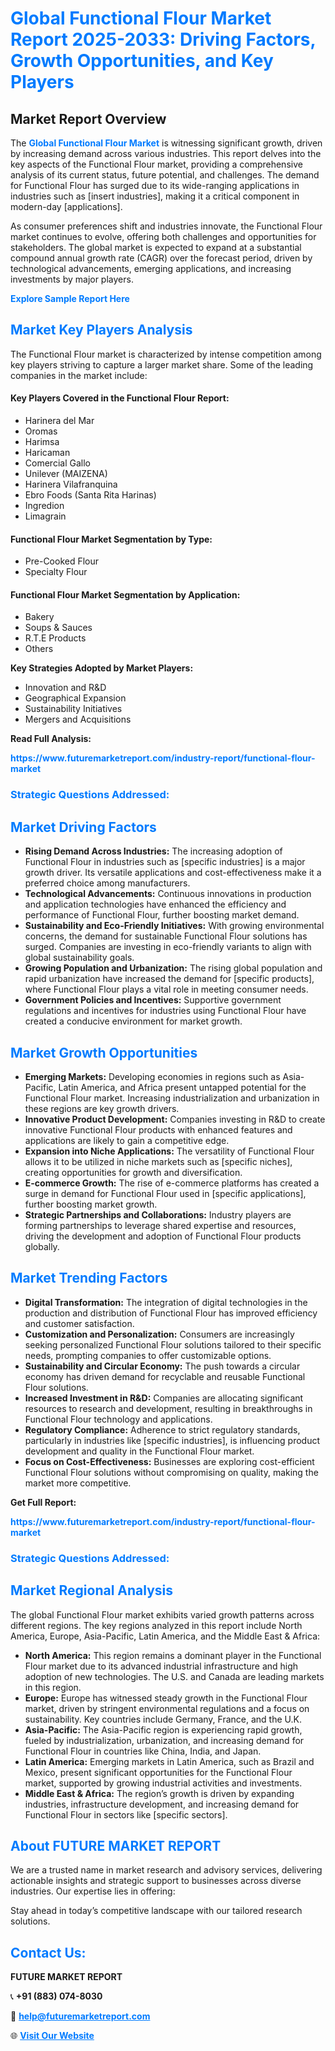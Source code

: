 <h1 style="color: #007BFF;">Global Functional Flour Market Report 2025-2033: Driving Factors, Growth Opportunities, and Key Players</h1>

<section id="overview">
<h2>Market Report Overview</h2>
<p>The <a href="https://www.futuremarketreport.com/industry-report/functional-flour-market" style="color: #007BFF; text-decoration: none;"><strong>Global Functional Flour Market</strong></a> is witnessing significant growth, driven by increasing demand across various industries. This report delves into the key aspects of the Functional Flour market, providing a comprehensive analysis of its current status, future potential, and challenges. The demand for Functional Flour has surged due to its wide-ranging applications in industries such as [insert industries], making it a critical component in modern-day [applications].</p>
<p>As consumer preferences shift and industries innovate, the Functional Flour market continues to evolve, offering both challenges and opportunities for stakeholders. The global market is expected to expand at a substantial compound annual growth rate (CAGR) over the forecast period, driven by technological advancements, emerging applications, and increasing investments by major players.</p>
</section>

<section id="overview">
<p><a href="https://www.futuremarketreport.com/request-sample/reportId=59020" style="color: #007BFF; text-decoration: none;"><strong>Explore Sample Report Here</strong></a></p>
</section>

<section id="key-players">
<h2 style="color: #007BFF;">Market Key Players Analysis</h2>
<p>The Functional Flour market is characterized by intense competition among key players striving to capture a larger market share. Some of the leading companies in the market include:</p>
<h4>Key Players Covered in the Functional Flour Report:</h4>
<ul><li>Harinera del Mar</li><li>Oromas</li><li>Harimsa</li><li>Haricaman</li><li>Comercial Gallo</li><li>Unilever (MAIZENA)</li><li>Harinera Vilafranquina</li><li>Ebro Foods (Santa Rita Harinas)</li><li>Ingredion</li><li>Limagrain</li></ul>
<h4>Functional Flour Market Segmentation by Type:</h4>
<ul><li>Pre-Cooked Flour</li><li>Specialty Flour</li></ul>

<h4>Functional Flour Market Segmentation by Application:</h4>
<ul><li>Bakery</li><li>Soups &amp; Sauces</li><li>R.T.E Products</li><li>Others</li></ul>
<p><strong>Key Strategies Adopted by Market Players:</strong></p>
<ul>
<li>Innovation and R&D</li>
<li>Geographical Expansion</li>
<li>Sustainability Initiatives</li>
<li>Mergers and Acquisitions</li>
</ul>
</section>

<section>
<p><strong>Read Full Analysis: </strong></p><a href="https://www.futuremarketreport.com/industry-report/functional-flour-market" style="color: #007BFF; text-decoration: none;"><strong>https://www.futuremarketreport.com/industry-report/functional-flour-market</strong></a>
<h3 style="color: #007BFF;">Strategic Questions Addressed:</h3>
</section>

<section id="driving-factors">
<h2 style="color: #007BFF;">Market Driving Factors</h2>
<ul>
<li><strong>Rising Demand Across Industries:</strong> The increasing adoption of Functional Flour in industries such as [specific industries] is a major growth driver. Its versatile applications and cost-effectiveness make it a preferred choice among manufacturers.</li>
<li><strong>Technological Advancements:</strong> Continuous innovations in production and application technologies have enhanced the efficiency and performance of Functional Flour, further boosting market demand.</li>
<li><strong>Sustainability and Eco-Friendly Initiatives:</strong> With growing environmental concerns, the demand for sustainable Functional Flour solutions has surged. Companies are investing in eco-friendly variants to align with global sustainability goals.</li>
<li><strong>Growing Population and Urbanization:</strong> The rising global population and rapid urbanization have increased the demand for [specific products], where Functional Flour plays a vital role in meeting consumer needs.</li>
<li><strong>Government Policies and Incentives:</strong> Supportive government regulations and incentives for industries using Functional Flour have created a conducive environment for market growth.</li>
</ul>
</section>

<section id="growth-opportunities">
<h2 style="color: #007BFF;">Market Growth Opportunities</h2>
<ul>
<li><strong>Emerging Markets:</strong> Developing economies in regions such as Asia-Pacific, Latin America, and Africa present untapped potential for the Functional Flour market. Increasing industrialization and urbanization in these regions are key growth drivers.</li>
<li><strong>Innovative Product Development:</strong> Companies investing in R&D to create innovative Functional Flour products with enhanced features and applications are likely to gain a competitive edge.</li>
<li><strong>Expansion into Niche Applications:</strong> The versatility of Functional Flour allows it to be utilized in niche markets such as [specific niches], creating opportunities for growth and diversification.</li>
<li><strong>E-commerce Growth:</strong> The rise of e-commerce platforms has created a surge in demand for Functional Flour used in [specific applications], further boosting market growth.</li>
<li><strong>Strategic Partnerships and Collaborations:</strong> Industry players are forming partnerships to leverage shared expertise and resources, driving the development and adoption of Functional Flour products globally.</li>
</ul>
</section>

<section id="trending-factors">
<h2 style="color: #007BFF;">Market Trending Factors</h2>
<ul>
<li><strong>Digital Transformation:</strong> The integration of digital technologies in the production and distribution of Functional Flour has improved efficiency and customer satisfaction.</li>
<li><strong>Customization and Personalization:</strong> Consumers are increasingly seeking personalized Functional Flour solutions tailored to their specific needs, prompting companies to offer customizable options.</li>
<li><strong>Sustainability and Circular Economy:</strong> The push towards a circular economy has driven demand for recyclable and reusable Functional Flour solutions.</li>
<li><strong>Increased Investment in R&D:</strong> Companies are allocating significant resources to research and development, resulting in breakthroughs in Functional Flour technology and applications.</li>
<li><strong>Regulatory Compliance:</strong> Adherence to strict regulatory standards, particularly in industries like [specific industries], is influencing product development and quality in the Functional Flour market.</li>
<li><strong>Focus on Cost-Effectiveness:</strong> Businesses are exploring cost-efficient Functional Flour solutions without compromising on quality, making the market more competitive.</li>
</ul>
</section>

<section>
<p><strong>Get Full Report: </strong></p><a href="https://www.futuremarketreport.com/industry-report/functional-flour-market" style="color: #007BFF; text-decoration: none;"><strong>https://www.futuremarketreport.com/industry-report/functional-flour-market</strong></a>
<h3 style="color: #007BFF;">Strategic Questions Addressed:</h3>
</section>


<section id="regional-analysis">
<h2 style="color: #007BFF;">Market Regional Analysis</h2>
<p>The global Functional Flour market exhibits varied growth patterns across different regions. The key regions analyzed in this report include North America, Europe, Asia-Pacific, Latin America, and the Middle East & Africa:</p>
<ul>
<li><strong>North America:</strong> This region remains a dominant player in the Functional Flour market due to its advanced industrial infrastructure and high adoption of new technologies. The U.S. and Canada are leading markets in this region.</li>
<li><strong>Europe:</strong> Europe has witnessed steady growth in the Functional Flour market, driven by stringent environmental regulations and a focus on sustainability. Key countries include Germany, France, and the U.K.</li>
<li><strong>Asia-Pacific:</strong> The Asia-Pacific region is experiencing rapid growth, fueled by industrialization, urbanization, and increasing demand for Functional Flour in countries like China, India, and Japan.</li>
<li><strong>Latin America:</strong> Emerging markets in Latin America, such as Brazil and Mexico, present significant opportunities for the Functional Flour market, supported by growing industrial activities and investments.</li>
<li><strong>Middle East & Africa:</strong> The region’s growth is driven by expanding industries, infrastructure development, and increasing demand for Functional Flour in sectors like [specific sectors].</li>
</ul>
</section>

<footer>
<h2 style="color: #007BFF;">About FUTURE MARKET REPORT</h2>
<p>We are a trusted name in market research and advisory services, delivering actionable insights and strategic support to businesses across diverse industries. Our expertise lies in offering:</p>

<p>Stay ahead in today’s competitive landscape with our tailored research solutions.</p>

<h2 style="color: #007BFF;">Contact Us:</h2>
<p><strong>FUTURE MARKET REPORT</strong></p>
<p>📞 <strong>+91 (883) 074-8030</strong></p>
<p>📧 <strong><a href="mailto:help@futuremarketreport.com" style="color: #007BFF;">help@futuremarketreport.com</a></strong></p>
<p>🌐 <strong><a href="https://www.futuremarketreport.com/" style="color: #007BFF;">Visit Our Website</a></strong></p>
</footer>
